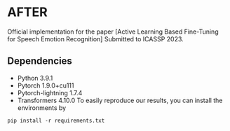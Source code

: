 # AFTER
Official implementation for the paper [Active Learning Based Fine-Tuning for Speech Emotion Recognition]
Submitted to ICASSP 2023.

## Dependencies
 - Python 3.9.1
 - Pytorch 1.9.0+cu111
 - Pytorch-lightning 1.7.4 
 - Transformers 4.10.0
To easily reproduce our results, you can install the environments by
```
pip install -r requirements.txt
```

 
